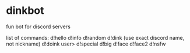 # dinkbot
fun bot for discord servers

list of commands:
d!hello
d!info
d!random
d!dink <user> (use exact discord name, not nickname)
d!doink user>
d!special <user>
d!big
d!face
d!face2
d!nsfw
